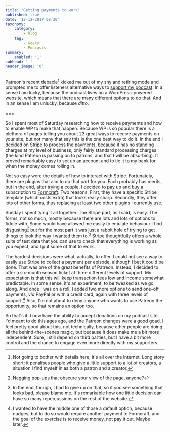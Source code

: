 ```yaml
---
title: 'Getting payments to work'
published: true
date: '12-12-2017 08:30'
taxonomy:
    category:
        - blog
    tag:
        - Geeky
        - Podcasts
summary:
    enabled: '1'
subhead: ' '
header_image: '0'
---
```


Patreon's recent debacle[^1] kicked me out of my shy and retiring mode and prompted me to offer listeners alternative ways to <a class="u-in-reply-to" href="https:/eatthispodcst.com/supporters" >support my podcast</a >. In a sense I am lucky, because the podcast lives on a WordPress-powered website, which means that there are many different options to do that. And in an sense I am unlucky, because *ditto*.

===

[^1]: Not going to bother with details here; it's all over the internet. Long story short:  it penalises people who give a little support to a lot of creators, a situation I find myself in as both a patron and a creator.

So I spent most of Saturday researching how to receive payments and how to enable WP to make that happen. Because WP is so popular there is a plethora of pages telling you about 23 great ways to receive payments on your site, but not many that say this is the one best way to do it. In the end I decided on <a class="u-in-reply-to" href="https://stripe.com" >Stripe</a > to process the payments, because it has no standing charges at my level of business, only fairly standard processing charges (the kind Patreon is passing on to patrons, and that I will be absorbing). It proved remarkably easy to set up an account and to tie it to my bank for when the money comes rolling in.

Not so easy were the details of how to interact with Stripe. Fortunately, there are plugins that aim to do that part for you. Each probably has merits, but in the end, after trying a couple, I decided to pay up and buy a subscription to <a class="u-in-reply-to" href="https://formcraft-wp.com" >Formcraft</a >. Two reasons. First, they have a specific Stripe template (which costs extra) that looks really sharp. Secondly, they offer lots of other forms, thus replacing at least two other plugins I currently use.

Sunday I spent tying it all together. The Stripe part, as I said, is easy. The forms, not so much, mostly because there are lots and lots of options to fiddle with. Some would have allowed me easily to emulate behaviour I find disgusting[^2] but for the most part it was just a rabbit hole of trying to get things to look the way I wanted them to.[^3] Stripe thoughtfully offers a whole suite of test data that you can use to check that everything is working as you expect, and I put some of that to work. 

[^3]: In the end, though, I had to give up on that, so if you see something that looks bad, please blame me. It's remarkable how one little decision can have so many repercussions on the rest of the website.

[^2]: Nagging pop-ups that obscure your view of the page, anyone?

The hardest decisions were what, actually, to offer. I could not see a way to easily use Stripe to collect a payment per episode, although I bet it could be done. That was one of the great benefits of Patreon. Instead, I decided to offer a six-month season ticket at three different levels of support. My expectation is that this will keep transaction fees low and income somewhat predictable. In some sense, it's an experiment, to be tweaked as we go along. And once I was on a roll, I added two more options to send one-off payments, *via* PayPal or with a credit card, again with three levels of support.[^4] Also, I'm not about to deny anyone who wants to use Patreon the opportunity, so that remains an option too.

[^4]: I wanted to have the middle one of those a default option, because nudges, but to do so would require another payment to Formcraft, and the goal of the exercise is to receive money, not pay it out. Maybe later.

So that's it. I now have the ability to accept donations on my podcast site. I'd meant to do this ages ago, and the Patreon changes were a good goad. I feel pretty good about this, not technically, because other people are doing all the behind-the-scenes magic, but because it does make me a bit more independent. Sure, I still depend on third parties, but I have a bit more control and the chance to engage even more directly with my supporters.